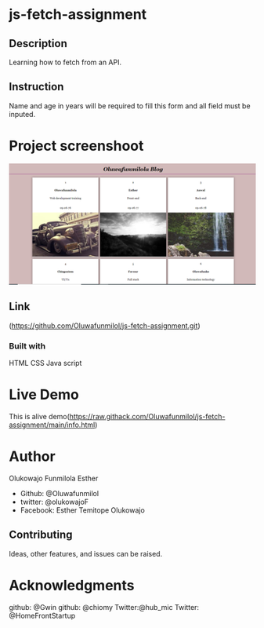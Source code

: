 # js-fetch-assignment

## Description
Learning how to fetch from an API.

## Instruction
Name and age in years will be required to fill this form and all field must be inputed. 

# Project screenshoot
![This is an alt text](./assets/images/screenshot.png "This is a sample logo")

## Link
(https://github.com/Oluwafunmilol/js-fetch-assignment.git)

### Built with
HTML
CSS
Java script

# Live Demo
This is alive demo(https://raw.githack.com/Oluwafunmilol/js-fetch-assignment/main/info.html)

# Author
Olukowajo Funmilola Esther


* Github: @Oluwafunmilol
* twitter: @olukowajoF
* Facebook: Esther Temitope Olukowajo

## Contributing
Ideas, other features, and issues can be raised.

# Acknowledgments
github: @Gwin
github: @chiomy
Twitter:@hub_mic
Twitter: @HomeFrontStartup






